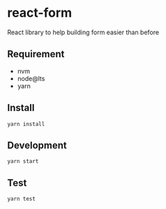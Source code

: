# react-form

React library to help building form easier than before

## Requirement

- nvm
- node@lts
- yarn

## Install

```shellscript
yarn install
```

## Development

```shellscript
yarn start
```

## Test

```shellscript
yarn test
```
